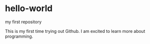 # hello-world
my first repository

This is my first time trying out Github. I am excited to learn more about programming.
